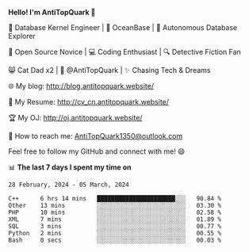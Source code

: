 
**Hello! I'm AntiTopQuark 👋**

🔧 Database Kernel Engineer | 🌊 OceanBase | 🤖 Autonomous Database Explorer

🌱 Open Source Novice | 💻 Coding Enthusiast | 🔍 Detective Fiction Fan

😸 Cat Dad x2 | 🎉 @AntiTopQuark | ✨ Chasing Tech & Dreams

🌐 My blog: http://blog.antitopquark.website/

📄 My Resume: http://cv_cn.antitopquark.website/

🏆 My OJ: http://oj.antitopquark.website/

📧 How to reach me: AntiTopQuark1350@outlook.com

Feel free to follow my GitHub and connect with me! 😄

📊 **The last 7 days I spent my time on** 

<!--START_SECTION:waka-->
```text
28 February, 2024 - 05 March, 2024

C++      6 hrs 14 mins   ██████████████████████░░░   90.84 % 
Other    13 mins         ░░░░░░░░░░░░░░░░░░░░░░░░░   03.30 % 
PHP      10 mins         ░░░░░░░░░░░░░░░░░░░░░░░░░   02.58 % 
XML      7 mins          ░░░░░░░░░░░░░░░░░░░░░░░░░   01.89 % 
SQL      3 mins          ░░░░░░░░░░░░░░░░░░░░░░░░░   00.77 % 
Python   2 mins          ░░░░░░░░░░░░░░░░░░░░░░░░░   00.55 % 
Bash     0 secs          ░░░░░░░░░░░░░░░░░░░░░░░░░   00.03 %
```
<!--END_SECTION:waka-->



